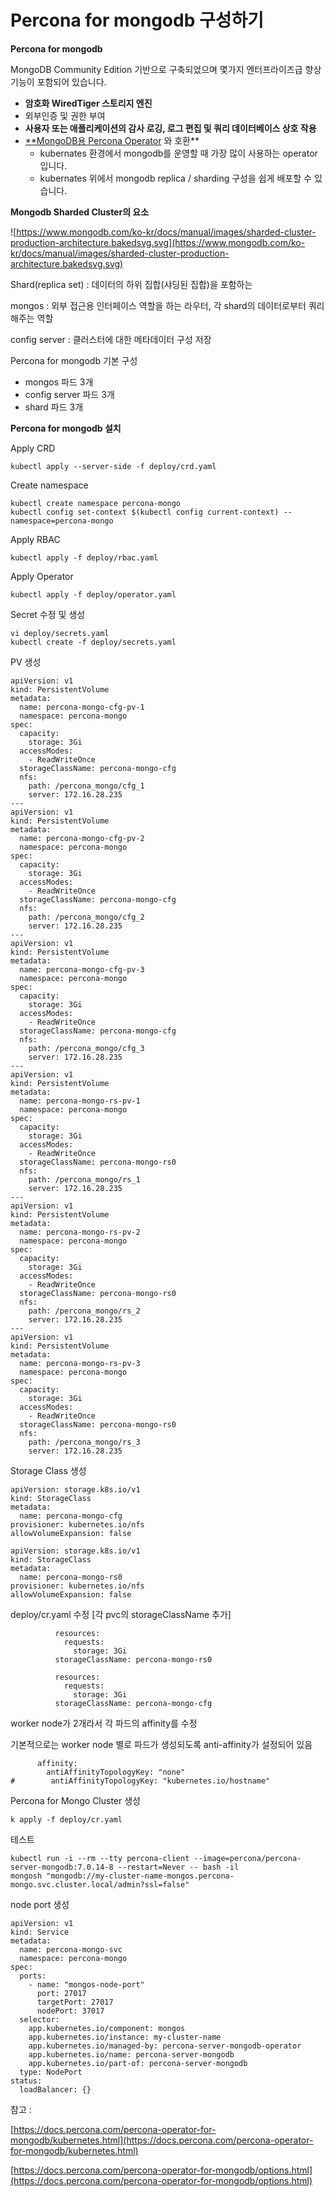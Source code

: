 # Percona for mongodb 구성하기

**Percona for mongodb**

MongoDB Community Edition 기반으로 구축되었으며 몇가지 엔터프라이즈급 향상 기능이 포함되어 있습니다.

* **암호화 WiredTiger 스토리지 엔진**
* 외부인증 및 권한 부여
* **사용자 또는 애플리케이션의 감사 로깅, 로그 편집 및 쿼리 데이터베이스 상호 작용**
* [\*\*MongoDB용 Percona Operator](https://www.percona.com/software/percona-kubernetes-operators) 와 호환\*\*
  * kubernates 환경에서 mongodb를 운영할 때 가장 많이 사용하는 operator 입니다.
  * kubernates 위에서 mongodb replica / sharding 구성을 쉽게 배포할 수 있습니다.

**Mongodb Sharded Cluster의 요소**

\![https://www.mongodb.com/ko-kr/docs/manual/images/sharded-cluster-production-architecture.bakedsvg.svg](https://www.mongodb.com/ko-kr/docs/manual/images/sharded-cluster-production-architecture.bakedsvg.svg)

Shard(replica set) : 데이터의 하위 집합(샤딩된 집합)을 포함하는

mongos : 외부 접근용 인터페이스 역할을 하는 라우터, 각 shard의 데이터로부터 쿼리해주는 역할

config server : 클러스터에 대한 메타데이터 구성 저장

Percona for mongodb 기본 구성

* mongos 파드 3개
* config server 파드 3개
* shard 파드 3개

**Percona for mongodb 설치**

Apply CRD

```
kubectl apply --server-side -f deploy/crd.yaml
```

Create namespace

```
kubectl create namespace percona-mongo
kubectl config set-context $(kubectl config current-context) --namespace=percona-mongo
```

Apply RBAC

```
kubectl apply -f deploy/rbac.yaml
```

Apply Operator

```
kubectl apply -f deploy/operator.yaml
```

Secret 수정 및 생성

```
vi deploy/secrets.yaml
kubectl create -f deploy/secrets.yaml
```

PV 생성

```
apiVersion: v1
kind: PersistentVolume
metadata:
  name: percona-mongo-cfg-pv-1
  namespace: percona-mongo
spec:
  capacity:
    storage: 3Gi
  accessModes:
    - ReadWriteOnce
  storageClassName: percona-mongo-cfg
  nfs:
    path: /percona_mongo/cfg_1
    server: 172.16.28.235
---
apiVersion: v1
kind: PersistentVolume
metadata:
  name: percona-mongo-cfg-pv-2
  namespace: percona-mongo
spec:
  capacity:
    storage: 3Gi
  accessModes:
    - ReadWriteOnce
  storageClassName: percona-mongo-cfg
  nfs:
    path: /percona_mongo/cfg_2
    server: 172.16.28.235
---
apiVersion: v1
kind: PersistentVolume
metadata:
  name: percona-mongo-cfg-pv-3
  namespace: percona-mongo
spec:
  capacity:
    storage: 3Gi
  accessModes:
    - ReadWriteOnce
  storageClassName: percona-mongo-cfg
  nfs:
    path: /percona_mongo/cfg_3
    server: 172.16.28.235
---
apiVersion: v1
kind: PersistentVolume
metadata:
  name: percona-mongo-rs-pv-1
  namespace: percona-mongo
spec:
  capacity:
    storage: 3Gi
  accessModes:
    - ReadWriteOnce
  storageClassName: percona-mongo-rs0
  nfs:
    path: /percona_mongo/rs_1
    server: 172.16.28.235
---
apiVersion: v1
kind: PersistentVolume
metadata:
  name: percona-mongo-rs-pv-2
  namespace: percona-mongo
spec:
  capacity:
    storage: 3Gi
  accessModes:
    - ReadWriteOnce
  storageClassName: percona-mongo-rs0
  nfs:
    path: /percona_mongo/rs_2
    server: 172.16.28.235
---
apiVersion: v1
kind: PersistentVolume
metadata:
  name: percona-mongo-rs-pv-3
  namespace: percona-mongo
spec:
  capacity:
    storage: 3Gi
  accessModes:
    - ReadWriteOnce
  storageClassName: percona-mongo-rs0
  nfs:
    path: /percona_mongo/rs_3
    server: 172.16.28.235
```

Storage Class 생성

```
apiVersion: storage.k8s.io/v1
kind: StorageClass
metadata:
  name: percona-mongo-cfg
provisioner: kubernetes.io/nfs
allowVolumeExpansion: false
```

```
apiVersion: storage.k8s.io/v1
kind: StorageClass
metadata:
  name: percona-mongo-rs0
provisioner: kubernetes.io/nfs
allowVolumeExpansion: false
```

deploy/cr.yaml 수정 \[각 pvc의 storageClassName 추가]

```
          resources:
            requests:
              storage: 3Gi
          storageClassName: percona-mongo-rs0

          resources:
            requests:
              storage: 3Gi
          storageClassName: percona-mongo-cfg
```

worker node가 2개라서 각 파드의 affinity를 수정

기본적으로는 worker node 별로 파드가 생성되도록 anti-affinity가 설정되어 있음

```
      affinity:
        antiAffinityTopologyKey: "none"
#        antiAffinityTopologyKey: "kubernetes.io/hostname"
```

Percona for Mongo Cluster 생성

```
k apply -f deploy/cr.yaml
```

테스트

```
kubectl run -i --rm --tty percona-client --image=percona/percona-server-mongodb:7.0.14-8 --restart=Never -- bash -il
mongosh "mongodb://my-cluster-name-mongos.percona-mongo.svc.cluster.local/admin?ssl=false"
```

node port 생성

```
apiVersion: v1
kind: Service
metadata:
  name: percona-mongo-svc
  namespace: percona-mongo
spec:
  ports:
    - name: "mongos-node-port"
      port: 27017
      targetPort: 27017
      nodePort: 37017
  selector:
    app.kubernetes.io/component: mongos
    app.kubernetes.io/instance: my-cluster-name
    app.kubernetes.io/managed-by: percona-server-mongodb-operator
    app.kubernetes.io/name: percona-server-mongodb
    app.kubernetes.io/part-of: percona-server-mongodb
  type: NodePort
status:
  loadBalancer: {}
```

참고 :

[https://docs.percona.com/percona-operator-for-mongodb/kubernetes.html](https://docs.percona.com/percona-operator-for-mongodb/kubernetes.html)

[https://docs.percona.com/percona-operator-for-mongodb/options.html](https://docs.percona.com/percona-operator-for-mongodb/options.html)

